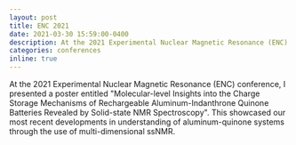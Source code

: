 ```yaml
---
layout: post
title: ENC 2021
date: 2021-03-30 15:59:00-0400
description: At the 2021 Experimental Nuclear Magnetic Resonance (ENC) conference, I presented a poster entitled "Molecular-level Insights into the Charge Storage Mechanisms of Rechargeable Aluminum-Indanthrone Quinone Batteries Revealed by Solid-state NMR Spectroscopy". This showcased our most recent developments in understanding of aluminum-quinone systems through the use of multi-dimensional ssNMR.
categories: conferences
inline: true
---
```

At the 2021 Experimental Nuclear Magnetic Resonance (ENC) conference, I presented a poster entitled "Molecular-level Insights into the Charge Storage Mechanisms of Rechargeable Aluminum-Indanthrone Quinone Batteries Revealed by Solid-state NMR Spectroscopy". This showcased our most recent developments in understanding of aluminum-quinone systems through the use of multi-dimensional ssNMR.
